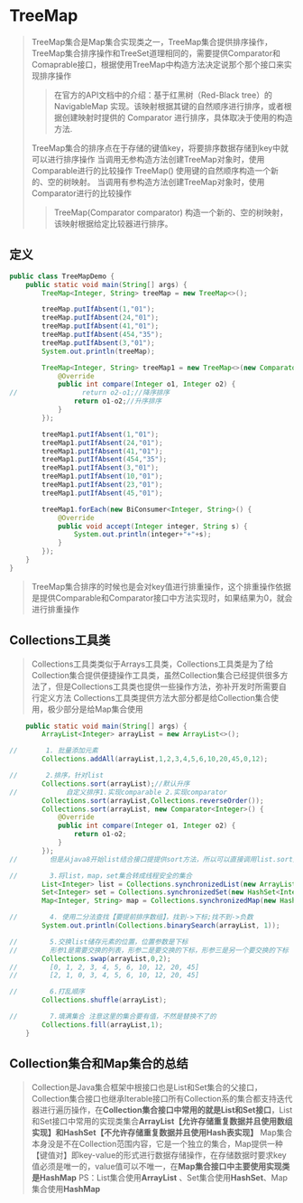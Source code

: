 # TreeMap

> TreeMap集合是Map集合实现类之一，TreeMap集合提供排序操作，TreeMap集合排序操作和TreeSet道理相同的，需要提供Comparator和Comaprable接口，根据使用TreeMap中构造方法决定说那个那个接口来实现排序操作
>> 在官方的API文档中的介绍：基于红黑树（Red-Black tree）的NavigableMap 实现。该映射根据其键的自然顺序进行排序，或者根据创建映射时提供的 Comparator 进行排序，具体取决于使用的构造方法.
>
> TreeMap集合的排序点在于存储的键值key，将要排序数据存储到key中就可以进行排序操作
> 当调用无参构造方法创建TreeMap对象时，使用Comparable进行的比较操作
> TreeMap() 使用键的自然顺序构造一个新的、空的树映射。
> 当调用有参构造方法创建TreeMap对象时，使用Comparator进行的比较操作
>> TreeMap(Comparator comparator) 构造一个新的、空的树映射，该映射根据给定比较器进行排序。

## 定义

```java
public class TreeMapDemo {
    public static void main(String[] args) {
        TreeMap<Integer, String> treeMap = new TreeMap<>();

        treeMap.putIfAbsent(1,"01");
        treeMap.putIfAbsent(24,"01");
        treeMap.putIfAbsent(41,"01");
        treeMap.putIfAbsent(454,"35");
        treeMap.putIfAbsent(3,"01");
        System.out.println(treeMap);

        TreeMap<Integer, String> treeMap1 = new TreeMap<>(new Comparator<Integer>() {
            @Override
            public int compare(Integer o1, Integer o2) {
//                return o2-o1;//降序排序
                return o1-o2;//升序排序
            }
        });

        treeMap1.putIfAbsent(1,"01");
        treeMap1.putIfAbsent(24,"01");
        treeMap1.putIfAbsent(41,"01");
        treeMap1.putIfAbsent(454,"35");
        treeMap1.putIfAbsent(3,"01");
        treeMap1.putIfAbsent(10,"01");
        treeMap1.putIfAbsent(23,"01");
        treeMap1.putIfAbsent(45,"01");

        treeMap1.forEach(new BiConsumer<Integer, String>() {
            @Override
            public void accept(Integer integer, String s) {
                System.out.println(integer+"+"+s);
            }
        });
    }
}

```

> TreeMap集合排序的时候也是会对key值进行排重操作，这个排重操作依据是提供Comparable和Comparator接口中方法实现时，如果结果为0，就会进行排重操作

## Collections工具类

> Collections工具类类似于Arrays工具类，Collections工具类是为了给Collection集合提供便捷操作工具类，虽然Collection集合已经提供很多方法了，但是Collections工具类也提供一些操作方法，弥补开发时所需要自行定义方法
> Collections工具类提供方法大部分都是给Collection集合使用，极少部分是给Map集合使用

```java
    public static void main(String[] args) {
        ArrayList<Integer> arrayList = new ArrayList<>();

//       1. 批量添加元素
        Collections.addAll(arrayList,1,2,3,4,5,6,10,20,45,0,12);

//       2.排序，针对list
        Collections.sort(arrayList);//默认升序
//            自定义排序1.实现comparable 2.实现comparator
        Collections.sort(arrayList,Collections.reverseOrder());
        Collections.sort(arrayList, new Comparator<Integer>() {
            @Override
            public int compare(Integer o1, Integer o2) {
                return o1-o2;
            }
        });
//        但是从java8开始list结合接口提提供sort方法，所以可以直接调用list.sort方法进行排序

//        3.将list，map，set集合转成线程安全的集合
        List<Integer> list = Collections.synchronizedList(new ArrayList<Integer>());
        Set<Integer> set = Collections.synchronizedSet(new HashSet<Integer>());
        Map<Integer, String> map = Collections.synchronizedMap(new HashMap<Integer, String>());

//        4. 使用二分法查找【要提前排序数组】，找到->下标;找不到->负数
        System.out.println(Collections.binarySearch(arrayList, 1));

//        5.交换list储存元素的位置，位置参数是下标
//        形参1是需要交换的列表，形参二是要交换的下标，形参三是另一个要交换的下标
        Collections.swap(arrayList,0,2);
//        [0, 1, 2, 3, 4, 5, 6, 10, 12, 20, 45]
//        [2, 1, 0, 3, 4, 5, 6, 10, 12, 20, 45]

//        6.打乱顺序
        Collections.shuffle(arrayList);

//        7.填满集合 注意这里的集合要有值，不然是替换不了的
        Collections.fill(arrayList,1);
    }
```

## Collection集合和Map集合的总结

> Collection是Java集合框架中根接口也是List和Set集合的父接口，Collection集合接口也继承Iterable接口所有Collection系的集合都支持迭代器进行遍历操作，在**Collection集合接口中常用的就是List和Set接口**，List和Set接口中常用的实现类集合**ArrayList【允许存储重复数据并且使用数组实现】**和**HashSet【不允许存储重复数据并且使用Hash表实现】**
> Map集合本身没是不在Collection范围内容，它是一个独立的集合，Map提供一种【键值对】即key-value的形式进行数据存储操作，在存储数据时要求key值必须是唯一的，value值可以不唯一，在**Map集合接口中主要使用实现类是HashMap**
> PS：List集合使用**ArrayList** 、Set集合使用**HashSet**、Map集合使用**HashMap**
>